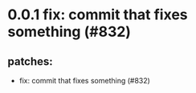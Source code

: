 # 0.0.1 fix: commit that fixes something (#832)

## patches:
* fix: commit that fixes something (#832)

